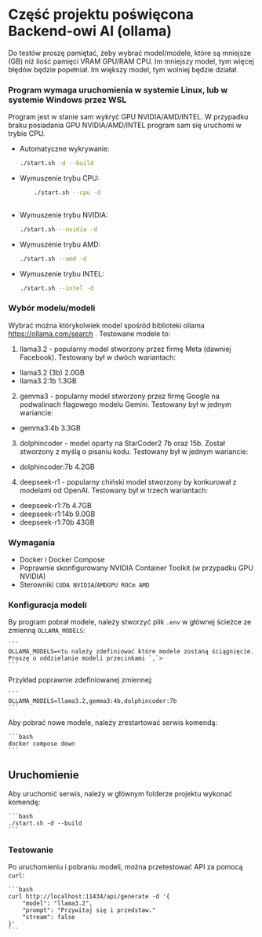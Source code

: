 # Część projektu poświęcona Backend-owi AI (ollama)

Do testów proszę pamiętać, żeby wybrać model/modele, które są mniejsze (GB) niż ilość pamięci VRAM GPU/RAM CPU.
Im mniejszy model, tym więcej błędów będzie popełniał.
Im większy model, tym wolniej będzie działał.

### Program wymaga uruchomienia w systemie Linux, lub w systemie Windows przez WSL

Program jest w stanie sam wykryć GPU NVIDIA/AMD/INTEL. W przypadku braku posiadania GPU NVIDIA/AMD/INTEL program sam się uruchomi w trybie CPU.
 - Automatyczne wykrywanie:

	```bash
 	./start.sh -d --build
  	```
 - Wymuszenie trybu CPU:
	
   	```bash
    	./start.sh --cpu -d
    	
 - Wymuszenie trybu NVIDIA:

	```bash
 	./start.sh --nvidia -d
 	```
 - Wymuszenie trybu AMD:

	```bash
 	./start.sh --amd -d
 	```

 - Wymuszenie trybu INTEL:

	```bash
 	./start.sh --intel -d
 	```

### Wybór modelu/modeli
Wybrać można którykolwiek model spośród biblioteki ollama https://ollama.com/search . Testowane modele to:
1. llama3.2 - popularny model stworzony przez firmę Meta (dawniej Facebook). Testowany był w dwóch wariantach:
  - llama3.2 (3b) 2.0GB
  - llama3.2:1b 1.3GB
2. gemma3 - popularny model stworzony przez firmę Google na podwalinach flagowego modelu Gemini. Testowany był w jednym wariancie:
  - gemma3:4b 3.3GB
3. dolphincoder - model oparty na StarCoder2 7b oraz 15b. Został stworzony z myślą o pisaniu kodu. Testowany był w jednym wariancie:
  - dolphincoder:7b 4.2GB
4. deepseek-r1 - popularny chiński model stworzony by konkurował z modelami od OpenAI. Testowany był w trzech wariantach:
  - deepseek-r1:7b 4.7GB
  - deepseek-r1:14b 9.0GB
  - deepseek-r1:70b 43GB

### Wymagania
- Docker i Docker Compose
- Poprawnie skonfigurowany NVIDIA Container Toolkit (w przypadku GPU NVIDIA)
- Sterowniki `CUDA NVIDIA`/`AMDGPU ROCm AMD`


### Konfiguracja modeli
By program pobrał modele, należy stworzyć plik `.env` w głównej ścieżce ze zmienną `OLLAMA_MODELS`:

	```
	OLLAMA_MODELS=<tu należy zdefiniować które modele zostaną ściągnięcie. Proszę o oddzielanie modeli przecinkami `,`>
	```
 Przykład poprawnie zdefiniowanej zmiennej:
 
 	```
  	OLLAMA_MODELS=llama3.2,gemma3:4b,dolphincoder:7b
   	```


Aby pobrać nowe modele, należy zrestartować serwis komendą:

	```bash
	docker compose down
	```
## Uruchomienie
Aby uruchomić serwis, należy w głównym folderze projektu wykonać komendę:

	```bash
	./start.sh -d --build
	```
 

### Testowanie

Po uruchomieniu i pobraniu modeli, można przetestować API za pomocą `curl`:

	```bash
	curl http://localhost:11434/api/generate -d '{
		"model": "llama3.2",
		"prompt": "Przywitaj się i przedstaw."
		"stream": false
	}'
	```
